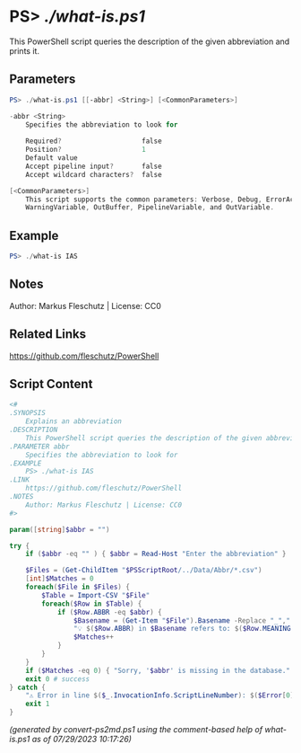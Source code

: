 PS> *./what-is.ps1*
====================

This PowerShell script queries the description of the given abbreviation and prints it.

Parameters
----------
```powershell
PS> ./what-is.ps1 [[-abbr] <String>] [<CommonParameters>]

-abbr <String>
    Specifies the abbreviation to look for
    
    Required?                    false
    Position?                    1
    Default value                
    Accept pipeline input?       false
    Accept wildcard characters?  false

[<CommonParameters>]
    This script supports the common parameters: Verbose, Debug, ErrorAction, ErrorVariable, WarningAction, 
    WarningVariable, OutBuffer, PipelineVariable, and OutVariable.
```

Example
-------
```powershell
PS> ./what-is IAS

```

Notes
-----
Author: Markus Fleschutz | License: CC0

Related Links
-------------
https://github.com/fleschutz/PowerShell

Script Content
--------------
```powershell
<#
.SYNOPSIS
	Explains an abbreviation
.DESCRIPTION
	This PowerShell script queries the description of the given abbreviation and prints it.
.PARAMETER abbr
	Specifies the abbreviation to look for
.EXAMPLE
	PS> ./what-is IAS
.LINK
	https://github.com/fleschutz/PowerShell
.NOTES
	Author: Markus Fleschutz | License: CC0
#>

param([string]$abbr = "")

try {
	if ($abbr -eq "" ) { $abbr = Read-Host "Enter the abbreviation" }

	$Files = (Get-ChildItem "$PSScriptRoot/../Data/Abbr/*.csv")
	[int]$Matches = 0
	foreach($File in $Files) {
		$Table = Import-CSV "$File"
		foreach($Row in $Table) {
			if ($Row.ABBR -eq $abbr) {
				$Basename = (Get-Item "$File").Basename -Replace "_"," "
				"💡 $($Row.ABBR) in $Basename refers to: $($Row.MEANING)"
				$Matches++
			}
		}
	}
	if ($Matches -eq 0) { "Sorry, '$abbr' is missing in the database." }
	exit 0 # success
} catch {
	"⚠️ Error in line $($_.InvocationInfo.ScriptLineNumber): $($Error[0])"
	exit 1
}
```

*(generated by convert-ps2md.ps1 using the comment-based help of what-is.ps1 as of 07/29/2023 10:17:26)*
